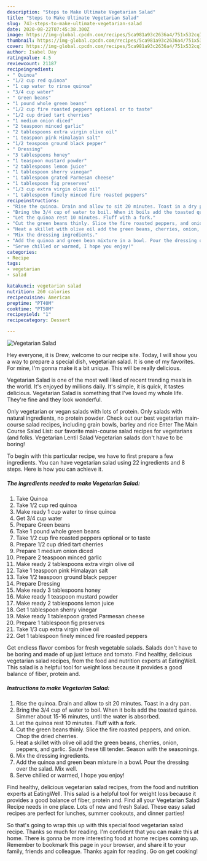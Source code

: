 ```yaml
---
description: "Steps to Make Ultimate Vegetarian Salad"
title: "Steps to Make Ultimate Vegetarian Salad"
slug: 743-steps-to-make-ultimate-vegetarian-salad
date: 2020-08-22T07:45:38.300Z
image: https://img-global.cpcdn.com/recipes/5ca981a93c2636a4/751x532cq70/vegetarian-salad-recipe-main-photo.jpg
thumbnail: https://img-global.cpcdn.com/recipes/5ca981a93c2636a4/751x532cq70/vegetarian-salad-recipe-main-photo.jpg
cover: https://img-global.cpcdn.com/recipes/5ca981a93c2636a4/751x532cq70/vegetarian-salad-recipe-main-photo.jpg
author: Isabel Day
ratingvalue: 4.5
reviewcount: 21187
recipeingredient:
- " Quinoa"
- "1/2 cup red quinoa"
- "1 cup water to rinse quinoa"
- "3/4 cup water"
- " Green beans"
- "1 pound whole green beans"
- "1/2 cup fire roasted peppers optional or to taste"
- "1/2 cup dried tart cherries"
- "1 medium onion diced"
- "2 teaspoon minced garlic"
- "2 tablespoons extra virgin olive oil"
- "1 teaspoon pink Himalayan salt"
- "1/2 teaspoon ground black pepper"
- " Dressing"
- "3 tablespoons honey"
- "1 teaspoon mustard powder"
- "2 tablespoons lemon juice"
- "1 tablespoon sherry vinegar"
- "1 tablespoon grated Parmesan cheese"
- "1 tablespoon fig preserves"
- "1/3 cup extra virgin olive oil"
- "1 tablespoon finely minced fire roasted peppers"
recipeinstructions:
- "Rise the quinoa. Drain and allow to sit 20 minutes. Toast in a dry pan."
- "Bring the 3/4 cup of water to boil. When it boils add the toasted quinoa. Simmer about 15-16 minutes, until the water is absorbed."
- "Let the quinoa rest 10 minutes. Fluff with a fork."
- "Cut the green beans thinly. Slice the fire roasted peppers, and onion. Chop the dried cherries."
- "Heat a skillet with olive oil add the green beans, cherries, onion, peppers, and garlic. Sauté these till tender. Season with the seasonings."
- "Mix the dressing ingredients."
- "Add the quinoa and green bean mixture in a bowl. Pour the dressing over the salad. Mix well."
- "Serve chilled or warmed, I hope you enjoy!"
categories:
- Recipe
tags:
- vegetarian
- salad

katakunci: vegetarian salad 
nutrition: 260 calories
recipecuisine: American
preptime: "PT40M"
cooktime: "PT50M"
recipeyield: "1"
recipecategory: Dessert

---
```



![Vegetarian Salad](https://img-global.cpcdn.com/recipes/5ca981a93c2636a4/751x532cq70/vegetarian-salad-recipe-main-photo.jpg)

Hey everyone, it is Drew, welcome to our recipe site. Today, I will show you a way to prepare a special dish, vegetarian salad. It is one of my favorites. For mine, I'm gonna make it a bit unique. This will be really delicious.

Vegetarian Salad is one of the most well liked of recent trending meals in the world. It's enjoyed by millions daily. It's simple, it is quick, it tastes delicious. Vegetarian Salad is something that I've loved my whole life. They're fine and they look wonderful.

Only vegetarian or vegan salads with lots of protein. Only salads with natural ingredients, no protein powder. Check out our best vegetarian main-course salad recipes, including grain bowls, barley and rice Enter The Main Course Salad List: our favorite main-course salad recipes for vegetarians (and folks. Vegetarian Lentil Salad Vegetarian salads don&#39;t have to be boring!


To begin with this particular recipe, we have to first prepare a few ingredients. You can have vegetarian salad using 22 ingredients and 8 steps. Here is how you can achieve it.

<!--inarticleads1-->

##### The ingredients needed to make Vegetarian Salad:

1. Take  Quinoa
1. Take 1/2 cup red quinoa
1. Make ready 1 cup water to rinse quinoa
1. Get 3/4 cup water
1. Prepare  Green beans
1. Take 1 pound whole green beans
1. Take 1/2 cup fire roasted peppers optional or to taste
1. Prepare 1/2 cup dried tart cherries
1. Prepare 1 medium onion diced
1. Prepare 2 teaspoon minced garlic
1. Make ready 2 tablespoons extra virgin olive oil
1. Take 1 teaspoon pink Himalayan salt
1. Take 1/2 teaspoon ground black pepper
1. Prepare  Dressing
1. Make ready 3 tablespoons honey
1. Make ready 1 teaspoon mustard powder
1. Make ready 2 tablespoons lemon juice
1. Get 1 tablespoon sherry vinegar
1. Make ready 1 tablespoon grated Parmesan cheese
1. Prepare 1 tablespoon fig preserves
1. Take 1/3 cup extra virgin olive oil
1. Get 1 tablespoon finely minced fire roasted peppers


Get endless flavor combos for fresh vegetable salads. Salads don&#39;t have to be boring and made of up just lettuce and tomato. Find healthy, delicious vegetarian salad recipes, from the food and nutrition experts at EatingWell. This salad is a helpful tool for weight loss because it provides a good balance of fiber, protein and. 

<!--inarticleads2-->

##### Instructions to make Vegetarian Salad:

1. Rise the quinoa. Drain and allow to sit 20 minutes. Toast in a dry pan.
1. Bring the 3/4 cup of water to boil. When it boils add the toasted quinoa. Simmer about 15-16 minutes, until the water is absorbed.
1. Let the quinoa rest 10 minutes. Fluff with a fork.
1. Cut the green beans thinly. Slice the fire roasted peppers, and onion. Chop the dried cherries.
1. Heat a skillet with olive oil add the green beans, cherries, onion, peppers, and garlic. Sauté these till tender. Season with the seasonings.
1. Mix the dressing ingredients.
1. Add the quinoa and green bean mixture in a bowl. Pour the dressing over the salad. Mix well.
1. Serve chilled or warmed, I hope you enjoy!


Find healthy, delicious vegetarian salad recipes, from the food and nutrition experts at EatingWell. This salad is a helpful tool for weight loss because it provides a good balance of fiber, protein and. Find all your Vegetarian Salad Recipe needs in one place. Lots of new and fresh Salad. These easy salad recipes are perfect for lunches, summer cookouts, and dinner parties! 

So that's going to wrap this up with this special food vegetarian salad recipe. Thanks so much for reading. I'm confident that you can make this at home. There is gonna be more interesting food at home recipes coming up. Remember to bookmark this page in your browser, and share it to your family, friends and colleague. Thanks again for reading. Go on get cooking!
